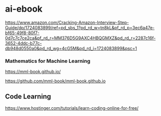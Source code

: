 # ai-ebook

https://www.amazon.com/Cracking-Amazon-Interview-Step-Guide/dp/1724083899/ref=pd_sbs_1?pd_rd_w=tn8kL&pf_rd_p=3ec6a47e-bf65-49f8-80f7-0d7c7c7ce2ca&pf_rd_r=MM376D5G9AXC4HBQGMXZ&pd_rd_r=2287c16f-3652-4ddc-b77c-db948d0550a0&pd_rd_wg=4cG5M&pd_rd_i=1724083899&psc=1


###  Mathematics for Machine Learning

https://mml-book.github.io/

https://github.com/mml-book/mml-book.github.io

## Code Learning
https://www.hostinger.com/tutorials/learn-coding-online-for-free/
